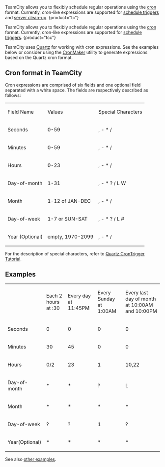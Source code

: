 [//]: # (title: Cron Expressions in TeamCity)
[//]: # (auxiliary-id: Cron Expressions in TeamCity)

TeamCity allows you to flexibly schedule regular operations using the [cron](https://en.wikipedia.org/wiki/Cron#Operators) format. Currently, cron-like expressions are supported for [schedule triggers](configuring-schedule-triggers.md) and [server clean-up](clean-up.md#Server+Clean-up+Settings).
{product="tc"}

TeamCity allows you to flexibly schedule regular operations using the [cron](https://en.wikipedia.org/wiki/Cron#Operators) format. Currently, cron-like expressions are supported for [schedule triggers](configuring-schedule-triggers.md).
{product="tcc"}

TeamCity uses [Quartz](https://www.quartz-scheduler.org/) for working with cron expressions. See the examples below or consider using the [CronMaker](http://www.cronmaker.com/) utility to generate expressions based on the Quartz cron format.

## Cron format in TeamCity

Cron expressions are comprised of six fields and one optional field separated with a white space. The fields are respectively described as follows:

<table><tr>

<td>

Field Name


</td>

<td>

Values


</td>

<td>

Special Characters


</td></tr><tr>

<td>

Seconds


</td>

<td>

0\-59


</td>

<td>

, \- \* /


</td></tr><tr>

<td>

Minutes


</td>

<td>

0\-59


</td>

<td>

, \- \* /


</td></tr><tr>

<td>

Hours


</td>

<td>

0\-23


</td>

<td>

, \- \* /


</td></tr><tr>

<td>

Day\-of\-month


</td>

<td>

1\-31


</td>

<td>

, \- \* ? / L W


</td></tr><tr>

<td>

Month


</td>

<td>

1\-12 of JAN\-DEC


</td>

<td>

, \- \* /


</td></tr><tr>

<td>

Day\-of\-week


</td>

<td>

1\-7 or SUN\-SAT


</td>

<td>

, \- \* ? / L #


</td></tr><tr>

<td>

Year (Optional)


</td>

<td>

empty, 1970\-2099


</td>

<td>

, \- \* /


</td></tr></table>

For the description of special characters, refer to [Quartz CronTrigger Tutorial](https://www.quartz-scheduler.org/documentation/quartz-2.3.0/tutorials/crontrigger.html#special-characters).

## Examples

<table><tr>

<td>


</td>

<td>

Each 2 hours at :30


</td>

<td>

Every day at 11:45PM


</td>

<td>

Every Sunday at 1:00AM


</td>

<td>

Every last day of month at 10:00AM and 10:00PM


</td></tr><tr>

<td>

Seconds


</td>

<td>

0


</td>

<td>

0


</td>

<td>

0


</td>

<td>

0


</td></tr><tr>

<td>

Minutes


</td>

<td>

30


</td>

<td>

45


</td>

<td>

0


</td>

<td>

0


</td></tr><tr>

<td>

Hours


</td>

<td>

0/2


</td>

<td>

23


</td>

<td>

1


</td>

<td>

10,22


</td></tr><tr>

<td>

Day\-of\-month


</td>

<td>

\*


</td>

<td>

\*


</td>

<td>

?


</td>

<td>

L


</td></tr><tr>

<td>

Month


</td>

<td>

\*


</td>

<td>

\*


</td>

<td>

\*


</td>

<td>

\*


</td></tr><tr>

<td>

Day\-of\-week


</td>

<td>

?


</td>

<td>

?


</td>

<td>

1


</td>

<td>

?


</td></tr><tr>

<td>

Year(Optional)


</td>

<td>

\*


</td>

<td>

\*


</td>

<td>

\*


</td>

<td>

\*


</td></tr></table>

See also [other examples](https://www.quartz-scheduler.org/documentation/quartz-2.3.0/tutorials/tutorial-lesson-06.html).
